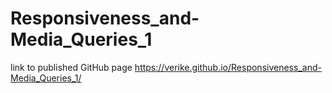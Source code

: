 # Responsiveness_and-Media_Queries_1
link to published GitHub page 
https://verike.github.io/Responsiveness_and-Media_Queries_1/

